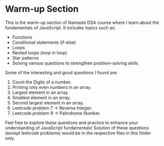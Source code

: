 # Warm-up Section

This is the warm-up section of Namaste DSA course where I learn about the fundamentals of JavaScript. It includes topics such as:

- Functions
- Conditional statements (if-else)
- Loops
- Nested loops (loop in loop)
- Star patterns
- Solving various questions to strengthen problem-solving skills

Some of the interesting and good questions I found are:

1. Count the Digits of a number.
2. Printing only even numbers in an array.
3. Largest element in an array.
4. Smallest element in an array.
5. Second largest element in an array.
6. Leetcode problem 7 -> Reverse Integer.
7. Leetcode problem 9 -> Palindrome Number.

Feel free to explore these questions and practice to enhance your understanding of JavaScript fundamentals!
Solution of these questions (except leetcode problems) would be in the respective files in this folder only.
